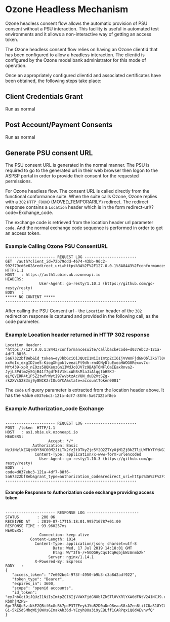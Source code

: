 # Ozone Headless Mechanism

Ozone headless consent flow allows the automatic provision of PSU consent without a PSU interaction. This facility is useful in automated test environments and it allows a non-interactive way of getting an access token.

The Ozone headless consent flow relies on having an Ozone clientId that has been configured to allow a headless interaction. The clientid is configured by the Ozone model bank administrator for this mode of operation.

Once an appropriately configured clientid and associated certificates have been obtained, the following steps take place:

## Client Credentials Grant

Run as normal

## Post Account/Payment Consents

Run as normal

## Generate PSU consent URL

The PSU consent URL is generated in the normal manner. The PSU is required to go to the generated url in their web browser then logon to the ASPSP portal in order to provide their consent for the requested permissions.

For Ozone headless flow. The consent URL is called directly from the functional conformance suite. When the suite calls Ozone, Ozone replies with a `302` `HTTP_FOUND` (MOVED_TEMPORARILY) redirect. The redirect response contains a  `Location` header which is in the form redirect-url/?code=Exchange_code.

The exchange code is retrieved from the location header url parameter `code`. And the normal exchange code sequence is performed in order to get an access token.

### Example Calling Ozone PSU ConsentURL

```httptrace
---------------------- REQUEST LOG -----------------------
GET  /auth?client_id=72b79ddd-4674-43bb-96c2-992f79cd6e62&redirect_uri=https%3A%2F%2F127.0.0.1%3A8443%2Fconformancesuite%2Fcallback&request=eyJhbGciOiJub25lIn0.eyJhdWQiOiJodHRwczovL21vZGVsb2JhbmthdXRoMjAxOC5vM2JhbmsuY28udWs6NDEwMSIsImNsYWltcyI6eyJpZF90b2tlbiI6eyJvcGVuYmFua2luZ19pbnRlbnRfaWQiOnsiZXNzZW50aWFsIjp0cnVlLCJ2YWx1ZSI6ImFhYy1mNGJmY2VlNi1hNmZkLTRhNTktOWUxYS1mOTdhNTczMTNiYzgifX19LCJpc3MiOiI3MmI3OWRkZC00Njc0LTQzYmItOTZjMi05OTJmNzljZDZlNjIiLCJyZWRpcmVjdF91cmkiOiJodHRwczovLzEyNy4wLjAuMTo4NDQzL2NvbmZvcm1hbmNlc3VpdGUvY2FsbGJhY2siLCJzY29wZSI6Im9wZW5pZCBhY2NvdW50cyJ9.&response_type=code&scope=openid+accounts&state=  HTTP/1.1
HOST   : https://auth1.obie.uk.ozoneapi.io
HEADERS:
               User-Agent: go-resty/1.10.3 (https://github.com/go-resty/resty)
BODY   :
***** NO CONTENT *****
----------------------------------------------------------
```

After calling the PSU Consent url - the `Location` header of the `302` redirection response is captured and provided in the following call, as the code parameter.

### Example Location header returned in HTTP 302 response

```logtrace
Location Header: "https://127.0.0.1:8443/conformancesuite/callback#code=d037ebc3-121a-4df7-88f6-5a67322bf8eb&id_token=eyJhbGciOiJQUzI1NiIsImtpZCI6IjVVWXFjdGNOblZkSTl0VXRlYXA0dFNtV241NCJ9.eyJzdWIiOiJzZHAtMS0wYWZhOWE4Yi1kODI4LTQyOWEtOGUxNS01ZTlkMmRjNjUxNzAiLCJvcGVuYmFua2luZ19pbnRlbnRfaWQiOiJzZHAtMS0wYWZhOWE4Yi1kODI4LTQyOWEtOGUxNS01ZTlkMmRjNjUxNzAiLCJpc3MiOiJodHRwczovL21vZGVsb2JhbmthdXRoMjAxOC5vM2JhbmsuY28udWs6NDEwMSIsImF1ZCI6IjcyYjc5ZGRkLTQ2NzQtNDNiYi05NmMyLTk5MmY3OWNkNmU2MiIsImlhdCI6MTU2MzM3NDQwNiwiZXhwIjoxNTYzMzc4MDA2LCJjX2hhc2giOiJFREIyb3M3alVDSFVRai1OZzViaGF3Iiwic19oYXNoIjoiZVVuZzcxWU9fc0lFVnRDdXJyWTNYZyIsImFjciI6InVybjpvcGVuYmFua2luZzpwc2QyOnNjYSJ9.vJ31O1YvdJ5D8CIKmSWoAwhFO5f0_TD7LsngRjdsfcZpWWw4xdlEu4sVj3PZfgt1op3revo3HwOu6Xk9ICdsCD8QbSx5Jz5d59-xxVoIx_exgID2oe5-KiogXhgoklveeaLFt9dh-rn4ONyDluExeaHWOG0Rexxv7x-MYt439-xpR_nE0zs58QKenzGn1IWdJc0JV7z9BAbT6NFlOaIEaxRnva2-JyjL3Pdtm2ySGjB41f7gdfMlV1kLxWhBsMlaJiAlqgtbHSKJ-eLYQVERR4t1P5Z2twfrWytI97wvbtzAcVUN_duD2VtSZg-rk2XVsS283mj9y8NCK2rIOuGYCA&state=accountToken0001" 
```

The `code` url query parameter is extracted from the location header above. It has the value  `d037ebc3-121a-4df7-88f6-5a67322bf8eb`

### Example Authorization_code Exchange

```httptrace

---------------------- REQUEST LOG -----------------------
POST  /token  HTTP/1.1
HOST   : as1.obie.uk.ozoneapi.io
HEADERS:
                   Accept: */*
            Authorization: Basic NzJiNzlkZGQtNDY3NC00M2JiLTk2YzItOTkyZjc5Y2Q2ZTYyOjM1ZjBkZTliLWFhYTYtNGJmZi1hZDg0LTNlNjUyODU3NDcyMw==
             Content-Type: application/x-www-form-urlencoded
               User-Agent: go-resty/1.10.3 (https://github.com/go-resty/resty)
BODY   :
code=d037ebc3-121a-4df7-88f6-5a67322bf8eb&grant_type=authorization_code&redirect_uri=https%3A%2F%2F127.0.0.1%3A8443%2Fconformancesuite%2Fcallback&scope=accounts
----------------------------------------------------------

```

#### Example Response to Authorization code exchange providing access token

```httptrace

---------------------- RESPONSE LOG -----------------------
STATUS        : 200 OK
RECEIVED AT   : 2019-07-17T15:18:01.995716787+01:00
RESPONSE TIME : 93.960257ms
HEADERS:
               Connection: keep-alive
           Content-Length: 1014
             Content-Type: application/json; charset=utf-8
                     Date: Wed, 17 Jul 2019 14:18:01 GMT
                     Etag: W/"3f6-/+5GQGHyCqs1CqHqbjbWzAnmb2k"
                   Server: nginx/1.14.1
             X-Powered-By: Express
BODY   :
{
   "access_token": "7e602be4-973f-4950-b9b3-c3a8d2adf922",
   "token_type": "Bearer",
   "expires_in": 3600,
   "scope": "openid accounts",
   "id_token": "eyJhbGciOiJQUzI1NiIsImtpZCI6IjVVWXFjdGNOblZkSTl0VXRlYXA0dFNtV241NCJ9.eyJzdWIiOiJhYWMtZjRiZmNlZTYtYTZmZC00YTU5LTllMWEtZjk3YTU3MzEzYmM4Iiwib3BlbmJhbmtpbmdfaW50ZW50X2lkIjoiYWFjLWY0YmZjZWU2LWE2ZmQtNGE1OS05ZTFhLWY5N2E1NzMxM2JjOCIsImlzcyI6Imh0dHBzOi8vbW9kZWxvYmFua2F1dGgyMDE4Lm8zYmFuay5jby51azo0MTAxIiwiYXVkIjoiNzJiNzlkZGQtNDY3NC00M2JiLTk2YzItOTkyZjc5Y2Q2ZTYyIiwiaWF0IjoxNTYzMzczMDgyLCJleHAiOjE1NjMzNzY2ODIsImNfaGFzaCI6IkJwM0xWdlpFTFR5MlJRTk5wWGIxcmciLCJzX2hhc2giOiI0N0RFUXBqOEhCU2EtX1RJbVctNUpBIiwiYWNyIjoidXJuOm9wZW5iYW5raW5nOnBzZDI6c2NhIn0.mQ6PRcWE67dbziZ3gH5QUQDcSCuiZgdcWjYbT1L2lZzb4JQa5WsAkOODt5ZOc30eIwz3FCiN2tyULYmdufdkMfkQwsO7TFlgI8m2Ovd2kTUilYsy_1KJnjDRZFVDHiVfTbGcsmMwUFG7_5TzP6b-RbUhjMZPS-6pr7R8Qc5ziNkE2QBif6xGcBk7pdP3TZEeykJYuR2D0aDnQ8eaaS8rAZen8tifCUaS18YCUIYj5d15CODP4oprHxzpXZx_4Ym1NweCO3i1vm7woNggJN8S-Gi-5kE5dSMhqWij8WVsGImakAh36d-YEzyh8Oa3i9yEBLff1CARPqx1Q0d4EvnvfQ"
}
````
